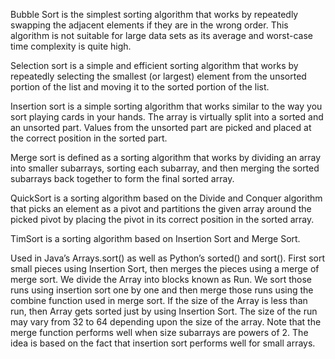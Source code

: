 Bubble Sort is the simplest sorting algorithm that works by repeatedly swapping the adjacent elements if they are in the wrong order. This algorithm is not suitable for large data sets as its average and worst-case time complexity is quite high.

Selection sort is a simple and efficient sorting algorithm that works by repeatedly selecting the smallest (or largest) element from the unsorted portion of the list and moving it to the sorted portion of the list. 

Insertion sort is a simple sorting algorithm that works similar to the way you sort playing cards in your hands. The array is virtually split into a sorted and an unsorted part. Values from the unsorted part are picked and placed at the correct position in the sorted part.

Merge sort is defined as a sorting algorithm that works by dividing an array into smaller subarrays, sorting each subarray, and then merging the sorted subarrays back together to form the final sorted array.

QuickSort is a sorting algorithm based on the Divide and Conquer algorithm that picks an element as a pivot and partitions the given array around the picked pivot by placing the pivot in its correct position in the sorted array.

TimSort is a sorting algorithm based on Insertion Sort and Merge Sort.

Used in Java’s Arrays.sort() as well as Python’s sorted() and sort().
First sort small pieces using Insertion Sort, then merges the pieces using a merge of merge sort.
We divide the Array into blocks known as Run. We sort those runs using insertion sort one by one and then merge those runs using the combine function used in merge sort. If the size of the Array is less than run, then Array gets sorted just by using Insertion Sort. The size of the run may vary from 32 to 64 depending upon the size of the array. Note that the merge function performs well when size subarrays are powers of 2. The idea is based on the fact that insertion sort performs well for small arrays.
